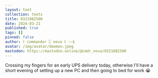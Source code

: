 ```yaml
---
layout: toot
collection: toots
title: 0321082500
date: 2024-03-21
published: true
tags: []
pinned: false
author: ⸸ commander ░ nova ⸸ :~$
avatar: /img/avatar/daemon.jpeg
mastodon: https://mastodon.online/@cmdr_nova/0321082500
---
```


Crossing my fingers for an early UPS delivery today, otherwise I'll have a short evening of setting up a new PC and then going to bed for work 😭
